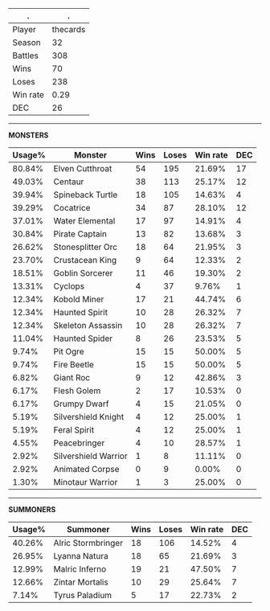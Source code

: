 .|.
|-|-
Player|thecards
Season|32
Battles|308
Wins|70
Loses|238
Win rate|0.29
DEC|26

---
**MONSTERS**

Usage%|Monster|Wins|Loses|Win rate|DEC|
-|-|-|-|-|-|
80.84%|Elven Cutthroat|54|195|21.69%|17|
49.03%|Centaur|38|113|25.17%|12|
39.94%|Spineback Turtle|18|105|14.63%|4|
39.29%|Cocatrice|34|87|28.10%|12|
37.01%|Water Elemental|17|97|14.91%|4|
30.84%|Pirate Captain|13|82|13.68%|3|
26.62%|Stonesplitter Orc|18|64|21.95%|3|
23.70%|Crustacean King|9|64|12.33%|2|
18.51%|Goblin Sorcerer|11|46|19.30%|2|
13.31%|Cyclops|4|37|9.76%|1|
12.34%|Kobold Miner|17|21|44.74%|6|
12.34%|Haunted Spirit|10|28|26.32%|7|
12.34%|Skeleton Assassin|10|28|26.32%|7|
11.04%|Haunted Spider|8|26|23.53%|5|
9.74%|Pit Ogre|15|15|50.00%|5|
9.74%|Fire Beetle|15|15|50.00%|5|
6.82%|Giant Roc|9|12|42.86%|3|
6.17%|Flesh Golem|2|17|10.53%|0|
6.17%|Grumpy Dwarf|4|15|21.05%|0|
5.19%|Silvershield Knight|4|12|25.00%|1|
5.19%|Feral Spirit|4|12|25.00%|1|
4.55%|Peacebringer|4|10|28.57%|1|
2.92%|Silvershield Warrior|1|8|11.11%|0|
2.92%|Animated Corpse|0|9|0.00%|0|
1.30%|Minotaur Warrior|1|3|25.00%|0|

---
**SUMMONERS**

Usage%|Summoner|Wins|Loses|Win rate|DEC|
-|-|-|-|-|-|
40.26%|Alric Stormbringer|18|106|14.52%|4|
26.95%|Lyanna Natura|18|65|21.69%|3|
12.99%|Malric Inferno|19|21|47.50%|7|
12.66%|Zintar Mortalis|10|29|25.64%|7|
7.14%|Tyrus Paladium|5|17|22.73%|2|
